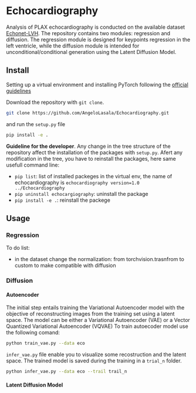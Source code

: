 # Echocardiography
Analysis of PLAX echocardiography is conducted on the available dataset [Echonet-LVH](https://echonet.github.io/lvh/). The repository contains two modules: regression and diffusion. The regression module is designed for keypoints regression in the left ventricle, while the diffusion module is intended for unconditional/conditional generation using the Latent Diffusion Model.

## Install
Setting up a virtual environment and installing PyTorch following the [official guidelines](https://pytorch.org/get-started/locally/)

Download the repository with `git clone`.

```bash
git clone https://github.com/AngeloLasala/Echocardiography.git
```

and run the `setup.py` file

```bash
pip install -e .
```

**Guideline for the developer**. Any change in the tree structure of the repository affect the installation of the packages with `setup.py`. Afert any modification in the tree, you have to reinstall the packages, here same usefull command line:

- `pip list`: list of installed packeges in the virtual env, the name of echocardiography is `echocardiography version=1.0 ../Echocardiography`
- `pip uninstall echocargiography`: uninstall the package
- `pip install -e .`: reinstall the packege
## Usage

### Regression
To do list:

- in the dataset change the normalization: from torchvision.trasnfrom to custom to make compatible with diffusion

### Diffusion

#### Autoencoder
The initial step entails training the Variational Autoencoder model with the objective of reconstructing images from the training set using a latent space. The model can be either a Variational Autoencoder (VAE) or a Vector Quantized Variational Autoencoder (VQVAE)
To train autoecoder model use the following comand:

```bash
python train_vae.py --data eco
```

`infer_vae.py` file enable you to visualize some recostruction and the latent space. The trained model is saved during the training in a `trial_n` folder.

```bash
python infer_vae.py --data eco --trail trail_n
```

#### Latent Diffusion Model




